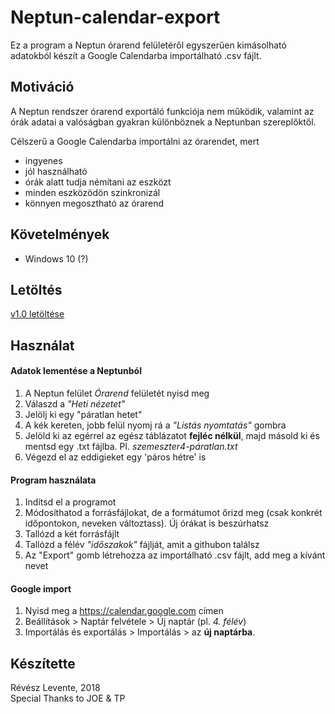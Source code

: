 # Neptun-calendar-export

Ez a program a Neptun órarend felületéről egyszerűen kimásolható adatokból készít a Google Calendarba importálható .csv fájlt.

## Motiváció
A Neptun rendszer órarend exportáló funkciója nem működik, valamint az órák adatai a valóságban gyakran különböznek a Neptunban szereplőktől.

Célszerű a Google Calendarba importálni az órarendet, mert
- ingyenes
- jól használható
- órák alatt tudja némítani az eszközt
- minden eszközödön szinkronizál
- könnyen megosztható az órarend

## Követelmények
- Windows 10 (?)

## Letöltés
[v1.0 letöltése](https://github.com/leventerevesz/Neptun-calendar-export/tree/master/v1.0)

## Használat
#### Adatok lementése a Neptunból
1. A Neptun felület *Órarend* felületét nyisd meg
2. Válaszd a *"Heti nézetet"*
3. Jelölj ki egy "páratlan hetet"
4. A kék kereten, jobb felül nyomj rá a *"Listás nyomtatás"* gombra
5. Jelöld ki az egérrel az egész táblázatot **fejléc nélkül**, majd másold ki és mentsd egy .txt fájlba.  Pl. *szemeszter4-páratlan.txt*
6. Végezd el az eddigieket egy 'páros hétre' is

#### Program használata
1. Indítsd el a programot
2. Módosíthatod a forrásfájlokat, de a formátumot őrizd meg (csak konkrét időpontokon, neveken változtass). Új órákat is beszúrhatsz
3. Tallózd a két forrásfájlt
4. Tallózd a félév *"időszakok"* fájlját, amit a githubon találsz
5. Az "Export" gomb létrehozza az importálható .csv fájlt, add meg a kívánt nevet

#### Google import
1. Nyisd meg a https://calendar.google.com címen
2. Beállítások > Naptár felvétele > Új naptár (pl. *4. félév*)
3. Importálás és exportálás > Importálás > az **új naptárba**.

## Készítette
Révész Levente, 2018  
Special Thanks to JOE & TP
